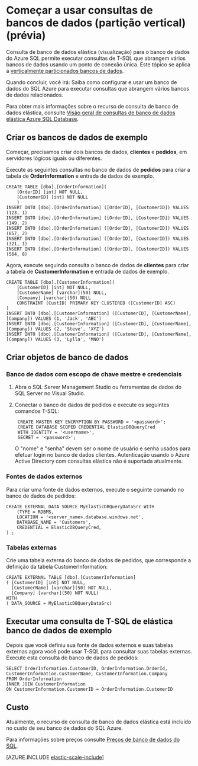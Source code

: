 <properties
    pageTitle="Começar a usar consultas de bancos de dados (partição vertical) | Microsoft Azure"   
    description="como usar a consulta de banco de dados elástica com verticalmente particionado bancos de dados"
    services="sql-database"
    documentationCenter=""  
    manager="jhubbard"
    authors="torsteng"/>

<tags
    ms.service="sql-database"
    ms.workload="sql-database"
    ms.tgt_pltfrm="na"
    ms.devlang="na"
    ms.topic="article"
    ms.date="05/23/2016"
    ms.author="torsteng" />

# <a name="get-started-with-cross-database-queries-vertical-partitioning-preview"></a>Começar a usar consultas de bancos de dados (partição vertical) (prévia)

Consulta de banco de dados elástica (visualização) para o banco de dados do Azure SQL permite executar consultas de T-SQL que abrangem vários bancos de dados usando um ponto de conexão única. Este tópico se aplica a [verticalmente particionados bancos de dados](sql-database-elastic-query-vertical-partitioning.md).  

Quando concluir, você irá: Saiba como configurar e usar um banco de dados do SQL Azure para executar consultas que abrangem vários bancos de dados relacionados. 

Para obter mais informações sobre o recurso de consulta de banco de dados elástica, consulte [Visão geral de consultas de banco de dados elástica Azure SQL Database](sql-database-elastic-query-overview.md). 

## <a name="create-the-sample-databases"></a>Criar os bancos de dados de exemplo

Começar, precisamos criar dois bancos de dados, **clientes** e **pedidos**, em servidores lógicos iguais ou diferentes.   

Execute as seguintes consultas no banco de dados de **pedidos** para criar a tabela de **OrderInformation** e entrada de dados de exemplo. 

    CREATE TABLE [dbo].[OrderInformation]( 
        [OrderID] [int] NOT NULL, 
        [CustomerID] [int] NOT NULL 
        ) 
    INSERT INTO [dbo].[OrderInformation] ([OrderID], [CustomerID]) VALUES (123, 1) 
    INSERT INTO [dbo].[OrderInformation] ([OrderID], [CustomerID]) VALUES (149, 2) 
    INSERT INTO [dbo].[OrderInformation] ([OrderID], [CustomerID]) VALUES (857, 2) 
    INSERT INTO [dbo].[OrderInformation] ([OrderID], [CustomerID]) VALUES (321, 1) 
    INSERT INTO [dbo].[OrderInformation] ([OrderID], [CustomerID]) VALUES (564, 8) 

Agora, execute seguindo consulta o banco de dados de **clientes** para criar a tabela de **CustomerInformation** e entrada de dados de exemplo. 

    CREATE TABLE [dbo].[CustomerInformation]( 
        [CustomerID] [int] NOT NULL, 
        [CustomerName] [varchar](50) NULL, 
        [Company] [varchar](50) NULL 
        CONSTRAINT [CustID] PRIMARY KEY CLUSTERED ([CustomerID] ASC) 
    ) 
    INSERT INTO [dbo].[CustomerInformation] ([CustomerID], [CustomerName], [Company]) VALUES (1, 'Jack', 'ABC') 
    INSERT INTO [dbo].[CustomerInformation] ([CustomerID], [CustomerName], [Company]) VALUES (2, 'Steve', 'XYZ') 
    INSERT INTO [dbo].[CustomerInformation] ([CustomerID], [CustomerName], [Company]) VALUES (3, 'Lylla', 'MNO') 

## <a name="create-database-objects"></a>Criar objetos de banco de dados
### <a name="database-scoped-master-key-and-credentials"></a>Banco de dados com escopo de chave mestre e credenciais

1. Abra o SQL Server Management Studio ou ferramentas de dados do SQL Server no Visual Studio.
2. Conectar o banco de dados de pedidos e execute os seguintes comandos T-SQL:

        CREATE MASTER KEY ENCRYPTION BY PASSWORD = '<password>'; 
        CREATE DATABASE SCOPED CREDENTIAL ElasticDBQueryCred 
        WITH IDENTITY = '<username>', 
        SECRET = '<password>';  

    O "nome" e "senha" devem ser o nome de usuário e senha usados para efetuar login no banco de dados clientes.
    Autenticação usando o Azure Active Directory com consultas elástica não é suportada atualmente.

### <a name="external-data-sources"></a>Fontes de dados externos
Para criar uma fonte de dados externos, execute o seguinte comando no banco de dados de pedidos: 

    CREATE EXTERNAL DATA SOURCE MyElasticDBQueryDataSrc WITH 
        (TYPE = RDBMS, 
        LOCATION = '<server_name>.database.windows.net', 
        DATABASE_NAME = 'Customers', 
        CREDENTIAL = ElasticDBQueryCred, 
    ) ;

### <a name="external-tables"></a>Tabelas externas
Crie uma tabela externa do banco de dados de pedidos, que corresponde a definição da tabela CustomerInformation:

    CREATE EXTERNAL TABLE [dbo].[CustomerInformation] 
    ( [CustomerID] [int] NOT NULL, 
      [CustomerName] [varchar](50) NOT NULL, 
      [Company] [varchar](50) NOT NULL) 
    WITH 
    ( DATA_SOURCE = MyElasticDBQueryDataSrc) 

## <a name="execute-a-sample-elastic-database-t-sql-query"></a>Executar uma consulta de T-SQL de elástica banco de dados de exemplo

Depois que você definiu sua fonte de dados externos e suas tabelas externas agora você pode usar T-SQL para consultar suas tabelas externas. Execute esta consulta do banco de dados de pedidos: 

    SELECT OrderInformation.CustomerID, OrderInformation.OrderId, CustomerInformation.CustomerName, CustomerInformation.Company 
    FROM OrderInformation 
    INNER JOIN CustomerInformation 
    ON CustomerInformation.CustomerID = OrderInformation.CustomerID 

## <a name="cost"></a>Custo

Atualmente, o recurso de consulta de banco de dados elástica está incluído no custo de seu banco de dados do SQL Azure.  

Para informações sobre preços consulte [Preços de banco de dados do SQL](/pricing/details/sql-database). 


[AZURE.INCLUDE [elastic-scale-include](../../includes/elastic-scale-include.md)]

<!--Image references-->

<!--anchors-->
